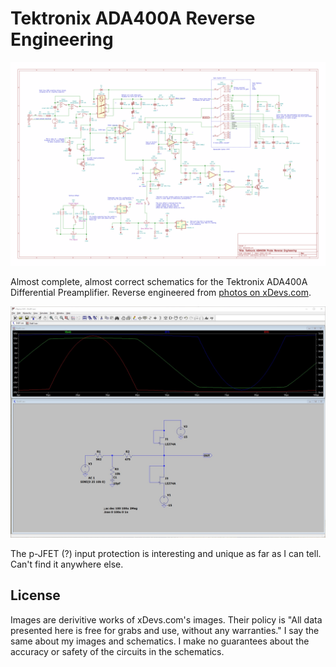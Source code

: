 # Tektronix ADA400A Reverse Engineering

![schematic](Images/ADA400A.svg)

Almost complete, almost correct schematics for the Tektronix ADA400A Differential Preamplifier.
Reverse engineered from [photos on xDevs.com](https://xdevs.com/fix/ada400a/).

![JFET protection simulation](Images/jfet_protection_sim.jpg)

The p-JFET (?) input protection is interesting and unique as far as I can tell. Can't find it anywhere else.

## License

Images are derivitive works of xDevs.com's images. Their policy is "All data presented here is free for grabs and use, without any warranties."
I say the same about my images and schematics. I make no guarantees about the accuracy or safety of the circuits in the schematics.